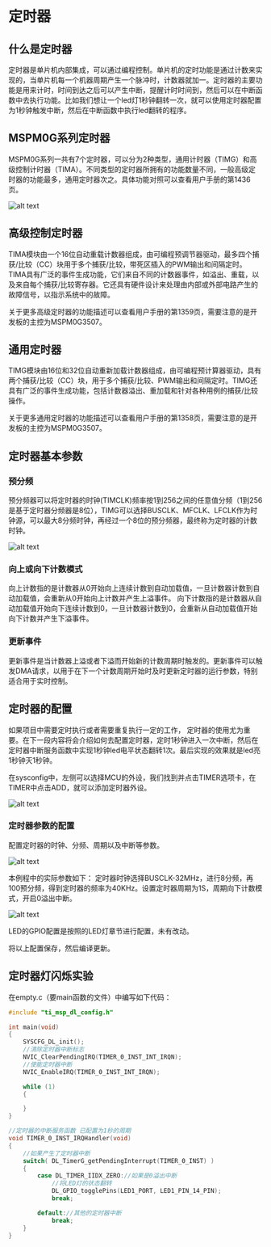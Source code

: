 # 定时器

## 什么是定时器

定时器是单片机内部集成，可以通过编程控制。单片机的定时功能是通过计数来实现的，当单片机每一个机器周期产生一个脉冲时，计数器就加一。定时器的主要功能是用来计时，时间到达之后可以产生中断，提醒计时时间到，然后可以在中断函数中去执行功能。比如我们想让一个led灯1秒钟翻转一次，就可以使用定时器配置为1秒钟触发中断，然后在中断函数中执行led翻转的程序。

## MSPM0G系列定时器

MSPM0G系列一共有7个定时器，可以分为2种类型，通用计时器（TIMG）和高级控制计时器（TIMA）。不同类型的定时器所拥有的功能数量不同，一般高级定时器的功能最多，通用定时器次之。具体功能对照可以查看用户手册的第1436页。

![alt text](image.png)

## 高级控制定时器

TIMA模块由一个16位自动重载计数器组成，由可编程预调节器驱动，最多四个捕获/比较（CC）块用于多个捕获/比较，带死区插入的PWM输出和间隔定时。TIMA具有广泛的事件生成功能，它们来自不同的计数器事件，如溢出、重载，以及来自每个捕获/比较寄存器。它还具有硬件设计来处理由内部或外部电路产生的故障信号，以指示系统中的故障。

关于更多高级定时器的功能描述可以查看用户手册的第1359页，需要注意的是开发板的主控为MSPM0G3507。

## 通用定时器

TIMG模块由16位和32位自动重新加载计数器组成，由可编程预计算器驱动，具有两个捕获/比较（CC）块，用于多个捕获/比较、PWM输出和间隔定时。TIMG还具有广泛的事件生成功能，包括计数器溢出、重加载和针对各种用例的捕获/比较操作。

关于更多通用定时器的功能描述可以查看用户手册的第1358页，需要注意的是开发板的主控为MSPM0G3507。

## 定时器基本参数

### 预分频

预分频器可以将定时器的时钟(TIMCLK)频率按1到256之间的任意值分频（1到256是基于定时器分频器是8位），TIMG可以选择BUSCLK、MFCLK、LFCLK作为时钟源，可以最大8分频时钟，再经过一个8位的预分频器，最终称为定时器的计数时钟。

![alt text](image-1.png)

### 向上或向下计数模式

向上计数指的是计数器从0开始向上连续计数到自动加载值，一旦计数器计数到自动加载值，会重新从0开始向上计数并产生上溢事件。 向下计数指的是计数器从自动加载值开始向下连续计数到0，一旦计数器计数到0，会重新从自动加载值开始向下计数并产生下溢事件。

### 更新事件

更新事件是当计数器上溢或者下溢而开始新的计数周期时触发的。更新事件可以触发DMA请求，以用于在下一个计数周期开始时及时更新定时器的运行参数，特别适合用于实时控制。

## 定时器的配置

如果项目中需要定时执行或者需要重复执行一定的工作， 定时器的使用尤为重要。在下一段内容将会介绍如何去配置定时器，定时1秒钟进入一次中断，然后在定时器中断服务函数中实现1秒钟led电平状态翻转1次。最后实现的效果就是led亮1秒钟灭1秒钟。

在sysconfig中，左侧可以选择MCU的外设，我们找到并点击TIMER选项卡，在TIMER中点击ADD，就可以添加定时器外设。

![alt text](image-2.png)

### 定时器参数的配置
配置定时器的时钟、分频、周期以及中断等参数。

![alt text](image-3.png)

本例程中的实际参数如下： 定时器时钟选择BUSCLK-32MHz，进行8分频，再100预分频，得到定时器的频率为40KHz。设置定时器周期为1S，周期向下计数模式，开启0溢出中断。

![alt text](image-4.png)

LED的GPIO配置是按照的LED灯章节进行配置，未有改动。

将以上配置保存，然后编译更新。

## 定时器灯闪烁实验

在empty.c（要main函数的文件）中编写如下代码：
```c
#include "ti_msp_dl_config.h"

int main(void)
{
    SYSCFG_DL_init();
    //清除定时器中断标志
    NVIC_ClearPendingIRQ(TIMER_0_INST_INT_IRQN);
    //使能定时器中断
    NVIC_EnableIRQ(TIMER_0_INST_INT_IRQN);

    while (1)
    {

    }
}

//定时器的中断服务函数 已配置为1秒的周期
void TIMER_0_INST_IRQHandler(void)
{
    //如果产生了定时器中断
    switch( DL_TimerG_getPendingInterrupt(TIMER_0_INST) )
    {
        case DL_TIMER_IIDX_ZERO://如果是0溢出中断
            //将LED灯的状态翻转
            DL_GPIO_togglePins(LED1_PORT, LED1_PIN_14_PIN);
            break;

        default://其他的定时器中断
            break;
    }
}
```